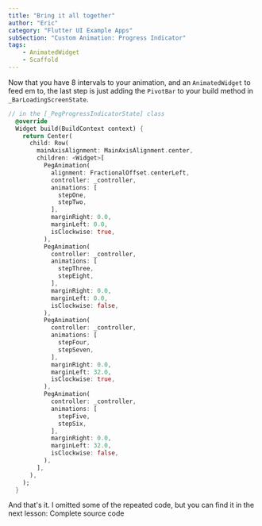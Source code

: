 ```yaml
---
title: "Bring it all together"
author: "Eric"
category: "Flutter UI Example Apps"
subSection: "Custom Animation: Progress Indicator"
tags:
    - AnimatedWidget
    - Scaffold
---
```


Now that you have 8 intervals to your animation, and an `AnimatedWidget` to
feed em to, the last step is just adding the `PivotBar` to your build method in
`_BarLoadingScreenState`.

```dart
// in the [_PegProgressIndicatorState] class
  @override
  Widget build(BuildContext context) {
    return Center(
      child: Row(
        mainAxisAlignment: MainAxisAlignment.center,
        children: <Widget>[
          PegAnimation(
            alignment: FractionalOffset.centerLeft,
            controller: _controller,
            animations: [
              stepOne,
              stepTwo,
            ],
            marginRight: 0.0,
            marginLeft: 0.0,
            isClockwise: true,
          ),
          PegAnimation(
            controller: _controller,
            animations: [
              stepThree,
              stepEight,
            ],
            marginRight: 0.0,
            marginLeft: 0.0,
            isClockwise: false,
          ),
          PegAnimation(
            controller: _controller,
            animations: [
              stepFour,
              stepSeven,
            ],
            marginRight: 0.0,
            marginLeft: 32.0,
            isClockwise: true,
          ),
          PegAnimation(
            controller: _controller,
            animations: [
              stepFive,
              stepSix,
            ],
            marginRight: 0.0,
            marginLeft: 32.0,
            isClockwise: false,
          ),
        ],
      ),
    );
  }
```

And that's it. I omitted some of the repeated code, but you can find it in the next lesson: Complete source code
